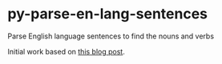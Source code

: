 # py-parse-en-lang-sentences
Parse English language sentences to find the nouns and verbs

Initial work based on [this blog post](https://medium.com/analytics-vidhya/get-nouns-verbs-noun-and-verb-phrases-6a378259084).
